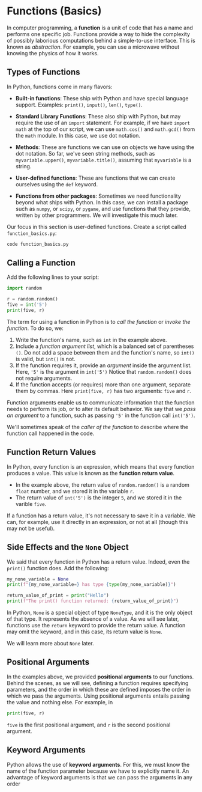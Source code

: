 # Functions (Basics)

In computer programming, a **function** is a unit of code that has
a name and performs one specific job. Functions provide a way to
hide the complexity of possibly laborious computations behind a
simple-to-use interface. This is known as *abstraction*. For example,
you can use a microwave without knowing the physics of how it works.

## Types of Functions

In Python, functions come in many flavors:

- **Built-in functions**: These ship with Python and have special
language support. Examples: `print()`, `input()`, `len()`, `type()`.

- **Standard Library Functions**: These also ship with Python, but
may require the use of an `import` statement. For example, if we
have `import math` at the top of our script, we can use `math.cos()`
and `math.gcd()` from the `math` module. In this case, we use dot
notation.

- **Methods**: These are functions we can use on objects we have
using the dot notation. So far, we've seen string methods, such
as `myvariable.upper()`, `myvariable.title()`, assuming that
`myvariable` is a string.

- **User-defined functions**: These are functions that we can create
ourselves using the `def` keyword.

- **Functions from other packages**: Sometimes we need functionality
beyond what ships with Python. In this case, we can install a package
such as `numpy`, or `scipy`, or `pygame`, and use functions that they
provide, written by other programmers. We will investigate this much
later.

Our focus in this section is user-defined functions. Create a
script called `function_basics.py`:

```bash
code function_basics.py
```

## Calling a Function

Add the following lines to your script:

```python
import random

r = random.random()
five = int('5')
print(five, r)
```

The term for using a function in Python is to *call the function*
or *invoke the function*. To do so, we:

1. Write the function's name, such as `int` in the example above.
2. Include a *function argument list*, which is a balanced
set of parentheses `()`. Do not add a space between them
and the function's name, so `int()` is valid, but `int()` is not.
3. If the function requires it, provide an *argument* inside
the argument list. Here, `'5'` is the argument in `int('5')`
Notice that `random.random()` does not require arguments.
4. If the function accepts (or requires) more than one argument,
separate them by commas. Here `print(five, r)` has two arguments:
`five` and `r`.

Function arguments enable us to communicate information that
the function needs to perform its job, or to alter its default
behavior. We say that we *pass an argument* to a function,
such as passing `'5'` in the function call `int('5')`.

We'll sometimes speak of the *caller of the function* to
describe where the function call happened in the code.

## Function Return Values

In Python, every function is an expression, which means
that every function produces a value. This value is
known as the **function return value**.

- In the example above, the return value of `random.random()`
is a random `float` number, and we stored it in the
variable `r`.
- The return value of `int('5')` is the integer `5`, and we
stored it in the varible `five`.

If a function has a return value, it's not necessary to save
it in a variable. We can, for example, use it directly in
an expression, or not at all (though this may not be useful).

## Side Effects and the `None` Object

We said that every function in Python has a return value.
Indeed, even the `print()` function does. Add the following:

```python
my_none_variable = None
print(f"{my_none_variable=} has type {type(my_none_variable)}")

return_value_of_print = print("Hello")
print(f"The print() function returned: {return_value_of_print}")
```

In Python, `None` is a special object of type `NoneType`, and it
is the only object of that type. It represents the absence of
a value. As we will see later, functions use the `return` keyword
to provide the return value. A function may omit the keyword,
and in this case, its return value is `None`.

We will learn more about `None` later.

## Positional Arguments

In the examples above, we provided **positional arguments** to our
functions. Behind the scenes, as we will see, defining a function
requires specifying parameters, and the order in which these are
defined imposes the order in which we pass the arguments.
Using positional arguments entails passing the value and nothing
else. For example, in

```python
print(five, r)
```

`five` is the first positional argument, and `r` is the second
positional argument.

## Keyword Arguments

Python allows the use of **keyword arguments**. For this,
we must know the name of the function parameter because
we have to explicitly name it. An advantage of keyword arguments
is that we can pass the arguments in any order
